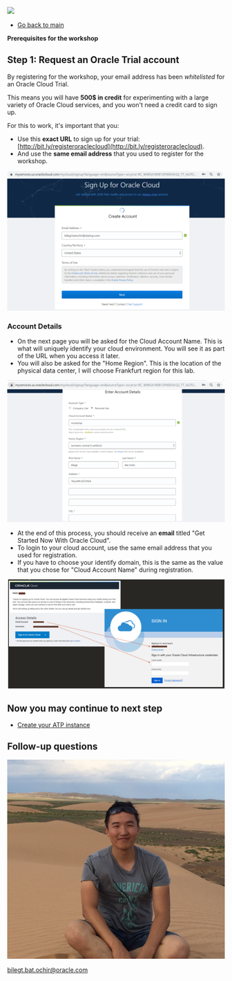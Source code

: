 ![](images/workshop_logo.png)

- [Go back to main](/README.md)

**Prerequisites for the workshop**

## Step 1: Request an Oracle Trial account
By registering for the workshop, your email address has been *whitelisted* for an Oracle Cloud Trial.

This means you will have **500$ in credit** for experimenting with a large variety of Oracle Cloud services, and you won't need a credit card to sign up.

For this to work, it's important that you:
- Use this **exact URL** to sign up for your trial: [http://bit.ly/registeroraclecloud](http://bit.ly/registeroraclecloud). 
- And use the **same email address** that you used to register for the workshop.

<!--Your whitelisting expires at the end of the day of the workshop, it's important to sign up before that to make use of it. -->

![](./images/step1/0.registration.PNG)

### Account Details
- On the next page you will be asked for the Cloud Account Name. This is what will uniquely identify your cloud environment. You will see it as part of the URL when you access it later.
- You will also be asked for the "Home Region". This is the location of the physical data center, I will choose Frankfurt region for this lab.

![](./images/step1/0.registration-cont1.PNG)

- At the end of this process, you should receive an **email** titled "Get Started Now With Oracle Cloud".
- To login to your cloud account, use the same email address that you used for registration.
- If you have to choose your identify domain, this is the same as the value that you chose for "Cloud Account Name" during registration.
  
![](./images/step1/0.registration-cont2.PNG)

## Now you may continue to next step
- [Create your ATP instance](/step2.md)

## Follow-up questions

![](./images/bilegt.JPG)

[bilegt.bat.ochir@oracle.com](mailto:bilegt.bat.ochir@oracle.com)
